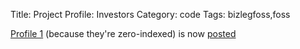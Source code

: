 Title: Project Profile: Investors
Category: code
Tags: bizlegfoss,foss

[Profile 1][proposal] (because they're zero-indexed) is now [posted][presentation]

[proposal]: |filename|/2015/03/12-profile-proposal-organization.md
[presentation]: http://msoucy.github.io/bizleg-profiles/profile1

